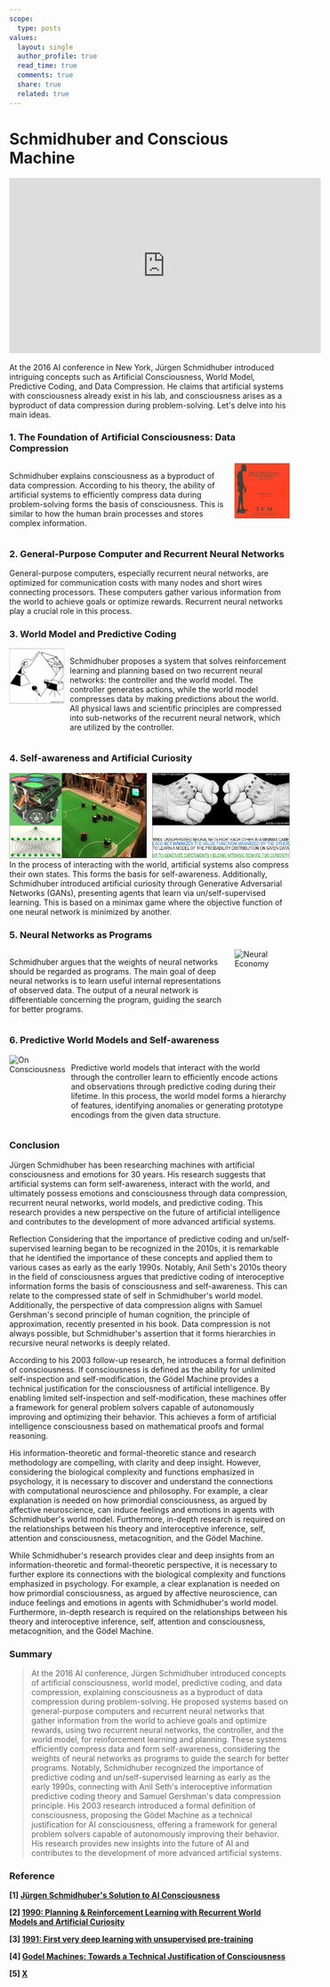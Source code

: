 ```yaml
---
scope:
  type: posts
values:
  layout: single
  author_profile: true
  read_time: true
  comments: true
  share: true
  related: true
---
```


# Schmidhuber and Conscious Machine

<iframe width="560" height="315" src="https://www.youtube.com/embed/q4fFuZgOZn8?si=PqlGxV8uUUYBd84x" title="YouTube video player" frameborder="0" allow="accelerometer; autoplay; clipboard-write; encrypted-media; gyroscope; picture-in-picture; web-share" referrerpolicy="strict-origin-when-cross-origin" allowfullscreen></iframe>

At the 2016 AI conference in New York, Jürgen Schmidhuber introduced intriguing concepts such as Artificial Consciousness, World Model, Predictive Coding, and Data Compression. He claims that artificial systems with consciousness already exist in his lab, and consciousness arises as a byproduct of data compression during problem-solving. Let's delve into his main ideas.

### 1. The Foundation of Artificial Consciousness: Data Compression

<div style="display: flex;">
  <div style="flex: 8; padding-right: 10px;">
    <p>
      Schmidhuber explains consciousness as a byproduct of data compression. According to his theory, the ability of artificial systems to efficiently compress data during problem-solving forms the basis of consciousness. This is similar to how the human brain processes and stores complex information.
    </p>
  </div>
  <div style="flex: 2;">
    <img src="/assets/images/240720/Untitled.png" alt="Schmidhuber's Thesis" style="width: 100%;">
  </div>
</div>

### 2. General-Purpose Computer and Recurrent Neural Networks

General-purpose computers, especially recurrent neural networks, are optimized for communication costs with many nodes and short wires connecting processors. These computers gather various information from the world to achieve goals or optimize rewards. Recurrent neural networks play a crucial role in this process.

### 3. World Model and Predictive Coding

<div style="display: flex;">
  <div style="flex: 2;">
    <img src="/assets/images/240720/Untitled 1.png" alt="World Model + RL" style="width: 100%;">
  </div>
  <div style="flex: 8; padding-left: 10px;">
    <p>
      Schmidhuber proposes a system that solves reinforcement learning and planning based on two recurrent neural networks: the controller and the world model. The controller generates actions, while the world model compresses data by making predictions about the world. All physical laws and scientific principles are compressed into sub-networks of the recurrent neural network, which are utilized by the controller.
    </p>
  </div>
</div>

### 4. Self-awareness and Artificial Curiosity

<div style="display: flex;">
  <div style="flex: 1;">
    <img src="/assets/images/240720/Untitled 2.png" alt="Robotics Application" style="width: 100%;">
  </div>
  <div style="flex: 1; padding-left: 10px;">
    <img src="/assets/images/240720/Untitled 3.png" alt="GAN" style="width: 100%;">
  </div>
</div>
In the process of interacting with the world, artificial systems also compress their own states. This forms the basis for self-awareness. Additionally, Schmidhuber introduced artificial curiosity through Generative Adversarial Networks (GANs), presenting agents that learn via un/self-supervised learning. This is based on a minimax game where the objective function of one neural network is minimized by another.

### 5. Neural Networks as Programs

<div style="display: flex;">
  <div style="flex: 8; padding-right: 10px;">
    <p>
      Schmidhuber argues that the weights of neural networks should be regarded as programs. The main goal of deep neural networks is to learn useful internal representations of observed data. The output of a neural network is differentiable concerning the program, guiding the search for better programs.
    </p>
  </div>
  <div style="flex: 2;">
    <img src="/assets/images/240720/Untitled₩4.png" alt="Neural Economy" style="width: 100%;">
  </div>
</div>

### 6. Predictive World Models and Self-awareness

<div style="display: flex;">
  <div style="flex: 2;">
    <img src="/assets/images/240720/Untitled₩5.png" alt="On Consciousness" style="width: 100%;">
  </div>
  <div style="flex: 8; padding-left: 10px;">
    <p>
      Predictive world models that interact with the world through the controller learn to efficiently encode actions and observations through predictive coding during their lifetime. In this process, the world model forms a hierarchy of features, identifying anomalies or generating prototype encodings from the given data structure.
    </p>
  </div>
</div>

### Conclusion

Jürgen Schmidhuber has been researching machines with artificial consciousness and emotions for 30 years. His research suggests that artificial systems can form self-awareness, interact with the world, and ultimately possess emotions and consciousness through data compression, recurrent neural networks, world models, and predictive coding. This research provides a new perspective on the future of artificial intelligence and contributes to the development of more advanced artificial systems.

Reflection
Considering that the importance of predictive coding and un/self-supervised learning began to be recognized in the 2010s, it is remarkable that he identified the importance of these concepts and applied them to various cases as early as the early 1990s. Notably, Anil Seth's 2010s theory in the field of consciousness argues that predictive coding of interoceptive information forms the basis of consciousness and self-awareness. This can relate to the compressed state of self in Schmidhuber's world model. Additionally, the perspective of data compression aligns with Samuel Gershman's second principle of human cognition, the principle of approximation, recently presented in his book. Data compression is not always possible, but Schmidhuber's assertion that it forms hierarchies in recursive neural networks is deeply related.

According to his 2003 follow-up research, he introduces a formal definition of consciousness. If consciousness is defined as the ability for unlimited self-inspection and self-modification, the Gödel Machine provides a technical justification for the consciousness of artificial intelligence. By enabling limited self-inspection and self-modification, these machines offer a framework for general problem solvers capable of autonomously improving and optimizing their behavior. This achieves a form of artificial intelligence consciousness based on mathematical proofs and formal reasoning.

His information-theoretic and formal-theoretic stance and research methodology are compelling, with clarity and deep insight. However, considering the biological complexity and functions emphasized in psychology, it is necessary to discover and understand the connections with computational neuroscience and philosophy. For example, a clear explanation is needed on how primordial consciousness, as argued by affective neuroscience, can induce feelings and emotions in agents with Schmidhuber's world model. Furthermore, in-depth research is required on the relationships between his theory and interoceptive inference, self, attention and consciousness, metacognition, and the Gödel Machine.

While Schmidhuber's research provides clear and deep insights from an information-theoretic and formal-theoretic perspective, it is necessary to further explore its connections with the biological complexity and functions emphasized in psychology. For example, a clear explanation is needed on how primordial consciousness, as argued by affective neuroscience, can induce feelings and emotions in agents with Schmidhuber's world model. Furthermore, in-depth research is required on the relationships between his theory and interoceptive inference, self, attention and consciousness, metacognition, and the Gödel Machine.

### Summary

> At the 2016 AI conference, Jürgen Schmidhuber introduced concepts of artificial consciousness, world model, predictive coding, and data compression, explaining consciousness as a byproduct of data compression during problem-solving. He proposed systems based on general-purpose computers and recurrent neural networks that gather information from the world to achieve goals and optimize rewards, using two recurrent neural networks, the controller, and the world model, for reinforcement learning and planning. These systems efficiently compress data and form self-awareness, considering the weights of neural networks as programs to guide the search for better programs. Notably, Schmidhuber recognized the importance of predictive coding and un/self-supervised learning as early as the early 1990s, connecting with Anil Seth's interoceptive information predictive coding theory and Samuel Gershman's data compression principle. His 2003 research introduced a formal definition of consciousness, proposing the Gödel Machine as a technical justification for AI consciousness, offering a framework for general problem solvers capable of autonomously improving their behavior. His research provides new insights into the future of AI and contributes to the development of more advanced artificial systems.

### Reference

**[1] [Jürgen Schmidhuber's Solution to AI Consciousness](https://youtu.be/q4fFuZgOZn8?si=yJkWs44y-QBFlKN2)**

**[2] [1990: Planning & Reinforcement Learning with Recurrent World Models and Artificial Curiosity](https://people.idsia.ch/~juergen/world-models-planning-curiosity-fki-1990.html)**

**[3] [1991: First very deep learning with unsupervised pre-training](https://people.idsia.ch/~juergen/very-deep-learning-1991.html)**

**[4] [Godel Machines: Towards a Technical Justification of Consciousness](https://mediatum.ub.tum.de/doc/1290203/document.pdf)**

**[5] [X](https://x.com/SchmidhuberAI/status/1765769164709371978)**
